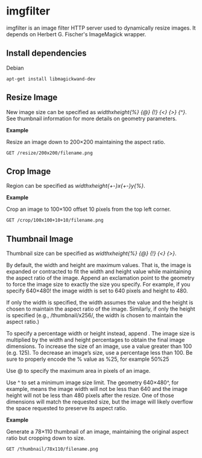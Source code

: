imgfilter
=========

imgfilter is an image filter HTTP server used to dynamically
resize images. It depends on Herbert G. Fischer's
ImageMagick wrapper.

Install dependencies
--------------------

Debian

    apt-get install libmagickwand-dev


Resize Image
------------

New image size can be specified as _widthxheight{%} {@} {!} {<} {>} {^}_.
See thumbnail information for more details on geometry parameters.

**Example**

Resize an image down to 200×200 maintaining the aspect ratio.

    GET /resize/200x200/filename.png

Crop Image
----------

Region can be specified as _widthxheight{+-}x{+-}y{%}_.


**Example**

Crop an image to 100×100 offset 10 pixels from the top left corner.

    GET /crop/100x100+10+10/filename.png

Thumbnail Image
---------------

Thumbnail size can be specified as _widthxheight{%} {@} {!} {<} {>}_.

By default, the width and height are maximum values. That is, the image is
expanded or contracted to fit the width and height value while maintaining the
aspect ratio of the image. Append an exclamation point to the geometry to force
the image size to exactly the size you specify. For example, if you specify
640×480! the image width is set to 640 pixels and height to 480.

If only the width is specified, the width assumes the value and the height is
chosen to maintain the aspect ratio of the image. Similarly, if only the height
is specified (e.g., /thumbnail/x256/, the width is chosen to maintain the
aspect ratio.)

To specify a percentage width or height instead, append . The image size is
multiplied by the width and height percentages to obtain the final image
dimensions. To increase the size of an image, use a value greater than 100
(e.g. 125). To decrease an image’s size, use a percentage less than 100. Be
sure to properly encode the % value as %25, for example 50%25

Use @ to specify the maximum area in pixels of an image.

Use ^ to set a minimum image size limit. The geometry 640×480^, for example,
means the image width will not be less than 640 and the image height will not
be less than 480 pixels after the resize. One of those dimensions will match
the requested size, but the image will likely overflow the space requested to
preserve its aspect ratio.

**Example**

Generate a 78×110 thumbnail of an image, maintaining the original aspect ratio
but cropping down to size.

    GET /thumbnail/78x110/filename.png

